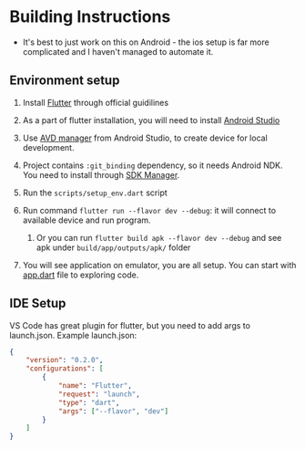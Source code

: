 # Building Instructions

* It's best to just work on this on Android - the ios setup is far more complicated and I haven't managed to automate it.

## Environment setup

1. Install [Flutter](https://flutter.dev/docs/get-started/install) through official guidilines
2. As a part of flutter installation, you will need to install [Android Studio](https://developer.android.com/studio)
3. Use [AVD manager](https://developer.android.com/studio/run/managing-avds) from Android Studio, to create device for local development.
4. Project contains `:git_binding` dependency, so it needs Android NDK. You need to install through [SDK Manager](https://developer.android.com/studio/projects/install-ndk).
5. Run the `scripts/setup_env.dart` script
6. Run command `flutter run --flavor dev --debug`: it will connect to available device and run program.

   1. Or you can run `flutter build apk --flavor dev --debug` and see apk under `build/app/outputs/apk/` folder

7. You will see application on emulator, you are all setup. You can start with [app.dart](lib/app.dart) file to exploring code.

## IDE Setup

VS Code has great plugin for flutter, but you need to add args to launch.json.
Example launch.json:

``` json
{
    "version": "0.2.0",
    "configurations": [
        {
            "name": "Flutter",
            "request": "launch",
            "type": "dart",
            "args": ["--flavor", "dev"]
        }
    ]
}
```

